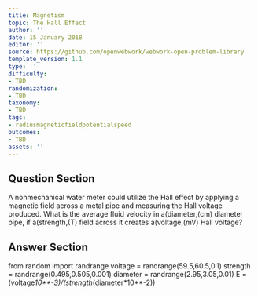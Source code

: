```yaml
---
title: Magnetism
topic: The Hall Effect
author: ''
date: 15 January 2018
editor: ''
source: https://github.com/openwebwork/webwork-open-problem-library
template_version: 1.1
type: ''
difficulty:
- TBD
randomization:
- TBD
taxonomy:
- TBD
tags:
- radiusmagneticfieldpotentialspeed
outcomes:
- TBD
assets: ''
---
```


## Question Section 

A nonmechanical water meter could utilize the Hall effect by applying a magnetic field across a metal pipe and measuring the Hall voltage produced. What is the average fluid velocity in a(diameter,(cm) diameter pipe, if a(strength,(T) field across it creates a(voltage,(mV) Hall voltage?



## Answer Section

from random import randrange
voltage = randrange(59.5,60.5,0.1)
strength = randrange(0.495,0.505,0.001)
diameter = randrange(2.95,3.05,0.01)
E = (voltage*10**-3)/(strength*(diameter*10**-2))